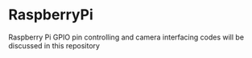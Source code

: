 # RaspberryPi
Raspberry Pi GPIO pin controlling and camera interfacing codes will be discussed in this repository
